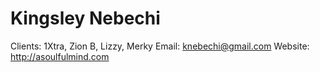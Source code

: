 # Kingsley Nebechi

Clients: 1Xtra, Zion B, Lizzy, Merky
Email: knebechi@gmail.com
Website: http://asoulfulmind.com